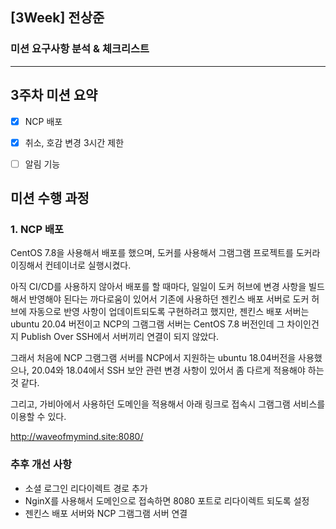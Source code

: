 ## [3Week] 전상준

### 미션 요구사항 분석 & 체크리스트

---

## 3주차 미션 요약

-[X] NCP 배포
-[X] 취소, 호감 변경 3시간 제한
-[ ] 알림 기능


## 미션 수행 과정

### 1. NCP 배포

CentOS 7.8을 사용해서 배포를 했으며, 도커를 사용해서 
그램그램 프로젝트를 도커라이징해서 컨테이너로 실행시켰다.

아직 CI/CD를 사용하지 않아서 배포를 할 때마다, 일일이 도커 허브에 변경 사항을 빌드해서 반영해야 된다는 까다로움이 있어서
기존에 사용하던 젠킨스 배포 서버로 도커 허브에 자동으로 반영 사항이 업데이트되도록 구현하려고 했지만,
젠킨스 배포 서버는 ubuntu 20.04 버전이고 NCP의 그램그램 서버는 CentOS 7.8 버전인데 그 차이인건지 Publish Over SSH에서 
서버끼리 연결이 되지 않았다.

그래서 처음에 NCP 그램그램 서버를 NCP에서 지원하는 ubuntu 18.04버전을 사용했으나, 20.04와 18.04에서 SSH 보안 관련 변경 사항이 있어서 좀 다르게 적용해야 하는 것 같다.

그리고, 가비아에서 사용하던 도메인을 적용해서 아래 링크로 접속시 그램그램 서비스를 이용할 수 있다.

http://waveofmymind.site:8080/

### 추후 개선 사항

- 소셜 로그인 리다이렉트 경로 추가
- NginX를 사용해서 도메인으로 접속하면 8080 포트로 리다이렉트 되도록 설정
- 젠킨스 배포 서버와 NCP 그램그램 서버 연결



